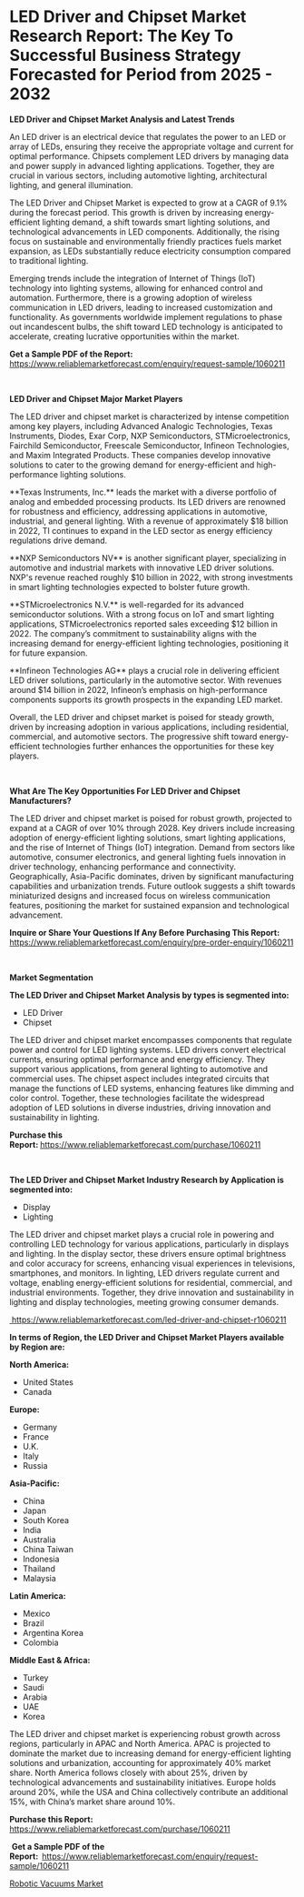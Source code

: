 <p><h1>LED Driver and Chipset Market Research Report: The Key To Successful Business Strategy Forecasted for Period from 2025 - 2032</h1></p><p><strong>LED Driver and Chipset Market Analysis and Latest Trends</strong></p>
<p><p>An LED driver is an electrical device that regulates the power to an LED or array of LEDs, ensuring they receive the appropriate voltage and current for optimal performance. Chipsets complement LED drivers by managing data and power supply in advanced lighting applications. Together, they are crucial in various sectors, including automotive lighting, architectural lighting, and general illumination.</p><p>The LED Driver and Chipset Market is expected to grow at a CAGR of 9.1% during the forecast period. This growth is driven by increasing energy-efficient lighting demand, a shift towards smart lighting solutions, and technological advancements in LED components. Additionally, the rising focus on sustainable and environmentally friendly practices fuels market expansion, as LEDs substantially reduce electricity consumption compared to traditional lighting. </p><p>Emerging trends include the integration of Internet of Things (IoT) technology into lighting systems, allowing for enhanced control and automation. Furthermore, there is a growing adoption of wireless communication in LED drivers, leading to increased customization and functionality. As governments worldwide implement regulations to phase out incandescent bulbs, the shift toward LED technology is anticipated to accelerate, creating lucrative opportunities within the market.</p></p>
<p><strong>Get a Sample PDF of the Report:&nbsp;</strong> <a href="https://www.reliablemarketforecast.com/enquiry/request-sample/1060211?utm_campaign=2271&utm_medium=2&utm_source=Github&utm_content=ia&utm_term=22032025&utm_id=led-driver-and-chipset">https://www.reliablemarketforecast.com/enquiry/request-sample/1060211</a></p>
<p>&nbsp;</p>
<p><strong>LED Driver and Chipset Major Market Players</strong></p>
<p><p>The LED driver and chipset market is characterized by intense competition among key players, including Advanced Analogic Technologies, Texas Instruments, Diodes, Exar Corp, NXP Semiconductors, STMicroelectronics, Fairchild Semiconductor, Freescale Semiconductor, Infineon Technologies, and Maxim Integrated Products. These companies develop innovative solutions to cater to the growing demand for energy-efficient and high-performance lighting solutions.</p><p>**Texas Instruments, Inc.** leads the market with a diverse portfolio of analog and embedded processing products. Its LED drivers are renowned for robustness and efficiency, addressing applications in automotive, industrial, and general lighting. With a revenue of approximately $18 billion in 2022, TI continues to expand in the LED sector as energy efficiency regulations drive demand.</p><p>**NXP Semiconductors NV** is another significant player, specializing in automotive and industrial markets with innovative LED driver solutions. NXP's revenue reached roughly $10 billion in 2022, with strong investments in smart lighting technologies expected to bolster future growth.</p><p>**STMicroelectronics N.V.** is well-regarded for its advanced semiconductor solutions. With a strong focus on IoT and smart lighting applications, STMicroelectronics reported sales exceeding $12 billion in 2022. The company’s commitment to sustainability aligns with the increasing demand for energy-efficient lighting technologies, positioning it for future expansion.</p><p>**Infineon Technologies AG** plays a crucial role in delivering efficient LED driver solutions, particularly in the automotive sector. With revenues around $14 billion in 2022, Infineon’s emphasis on high-performance components supports its growth prospects in the expanding LED market.</p><p>Overall, the LED driver and chipset market is poised for steady growth, driven by increasing adoption in various applications, including residential, commercial, and automotive sectors. The progressive shift toward energy-efficient technologies further enhances the opportunities for these key players.</p></p>
<p>&nbsp;</p>
<p><strong>What Are The Key Opportunities For LED Driver and Chipset Manufacturers?</strong></p>
<p><p>The LED driver and chipset market is poised for robust growth, projected to expand at a CAGR of over 10% through 2028. Key drivers include increasing adoption of energy-efficient lighting solutions, smart lighting applications, and the rise of Internet of Things (IoT) integration. Demand from sectors like automotive, consumer electronics, and general lighting fuels innovation in driver technology, enhancing performance and connectivity. Geographically, Asia-Pacific dominates, driven by significant manufacturing capabilities and urbanization trends. Future outlook suggests a shift towards miniaturized designs and increased focus on wireless communication features, positioning the market for sustained expansion and technological advancement.</p></p>
<p><strong>Inquire or Share Your Questions If Any Before Purchasing This Report:</strong> <a href="https://www.reliablemarketforecast.com/enquiry/pre-order-enquiry/1060211?utm_campaign=2271&utm_medium=2&utm_source=Github&utm_content=ia&utm_term=22032025&utm_id=led-driver-and-chipset">https://www.reliablemarketforecast.com/enquiry/pre-order-enquiry/1060211</a></p>
<p>&nbsp;</p>
<p><strong>Market Segmentation</strong></p>
<p><strong>The LED Driver and Chipset Market Analysis by types is segmented into:</strong></p>
<p><ul><li>LED Driver</li><li>Chipset</li></ul></p>
<p><p>The LED driver and chipset market encompasses components that regulate power and control for LED lighting systems. LED drivers convert electrical currents, ensuring optimal performance and energy efficiency. They support various applications, from general lighting to automotive and commercial uses. The chipset aspect includes integrated circuits that manage the functions of LED systems, enhancing features like dimming and color control. Together, these technologies facilitate the widespread adoption of LED solutions in diverse industries, driving innovation and sustainability in lighting.</p></p>
<p><strong>Purchase this Report:&nbsp;</strong><a href="https://www.reliablemarketforecast.com/purchase/1060211?utm_campaign=2271&utm_medium=2&utm_source=Github&utm_content=ia&utm_term=22032025&utm_id=led-driver-and-chipset">https://www.reliablemarketforecast.com/purchase/1060211</a></p>
<p>&nbsp;</p>
<p><strong>The LED Driver and Chipset Market Industry Research by Application is segmented into:</strong></p>
<p><ul><li>Display</li><li>Lighting</li></ul></p>
<p><p>The LED driver and chipset market plays a crucial role in powering and controlling LED technology for various applications, particularly in displays and lighting. In the display sector, these drivers ensure optimal brightness and color accuracy for screens, enhancing visual experiences in televisions, smartphones, and monitors. In lighting, LED drivers regulate current and voltage, enabling energy-efficient solutions for residential, commercial, and industrial environments. Together, they drive innovation and sustainability in lighting and display technologies, meeting growing consumer demands.</p></p>
<p><a href="https://www.reliablemarketforecast.com/led-driver-and-chipset-r1060211?utm_campaign=2271&utm_medium=2&utm_source=Github&utm_content=ia&utm_term=22032025&utm_id=led-driver-and-chipset">&nbsp;https://www.reliablemarketforecast.com/led-driver-and-chipset-r1060211</a></p>
<p><strong>In terms of Region, the LED Driver and Chipset Market Players available by Region are:</strong></p>
<p>
    <p> <strong> North America: </strong>
        <ul>
            <li>United States</li>
            <li>Canada</li>
        </ul>
        </p> 
    <p> <strong> Europe: </strong>
        <ul>
            <li>Germany</li>
            <li>France</li>
            <li>U.K.</li>
            <li>Italy</li>
            <li>Russia</li>
        </ul>
        </p> 
    <p> <strong> Asia-Pacific: </strong>
        <ul>
            <li>China</li>
            <li>Japan</li>
            <li>South Korea</li>
            <li>India</li>
            <li>Australia</li>
            <li>China Taiwan</li>
            <li>Indonesia</li>
            <li>Thailand</li>
            <li>Malaysia</li>
        </ul>
        </p> 
    <p> <strong> Latin America: </strong>
        <ul>
            <li>Mexico</li>
            <li>Brazil</li>
            <li>Argentina Korea</li>
            <li>Colombia</li>
        </ul>
        </p> 
    <p> <strong> Middle East & Africa: </strong>
        <ul>
            <li>Turkey</li>
            <li>Saudi</li>
            <li>Arabia</li>
            <li>UAE</li>
            <li>Korea</li>
        </ul>
    </p>
    </p>
<p><p>The LED driver and chipset market is experiencing robust growth across regions, particularly in APAC and North America. APAC is projected to dominate the market due to increasing demand for energy-efficient lighting solutions and urbanization, accounting for approximately 40% market share. North America follows closely with about 25%, driven by technological advancements and sustainability initiatives. Europe holds around 20%, while the USA and China collectively contribute an additional 15%, with China’s market share around 10%.</p></p>
<p><strong>Purchase this Report: </strong><a href="https://www.reliablemarketforecast.com/purchase/1060211?utm_campaign=2271&utm_medium=2&utm_source=Github&utm_content=ia&utm_term=22032025&utm_id=led-driver-and-chipset">https://www.reliablemarketforecast.com/purchase/1060211</a></p>
<p>&nbsp;<strong>Get a Sample PDF of the Report:&nbsp;&nbsp;</strong><a href="https://www.reliablemarketforecast.com/enquiry/request-sample/1060211?utm_campaign=2271&utm_medium=2&utm_source=Github&utm_content=ia&utm_term=22032025&utm_id=led-driver-and-chipset">https://www.reliablemarketforecast.com/enquiry/request-sample/1060211</a></p>
<p><strong></strong></p>
<p><p><a href="https://github.com/marlanamarvn/Market-Research-Report-List-1/blob/main/robotic-vacuums-market.md?utm_campaign=2271&utm_medium=2&utm_source=Github&utm_content=ia&utm_term=22032025&utm_id=led-driver-and-chipset">Robotic Vacuums Market</a></p></p>